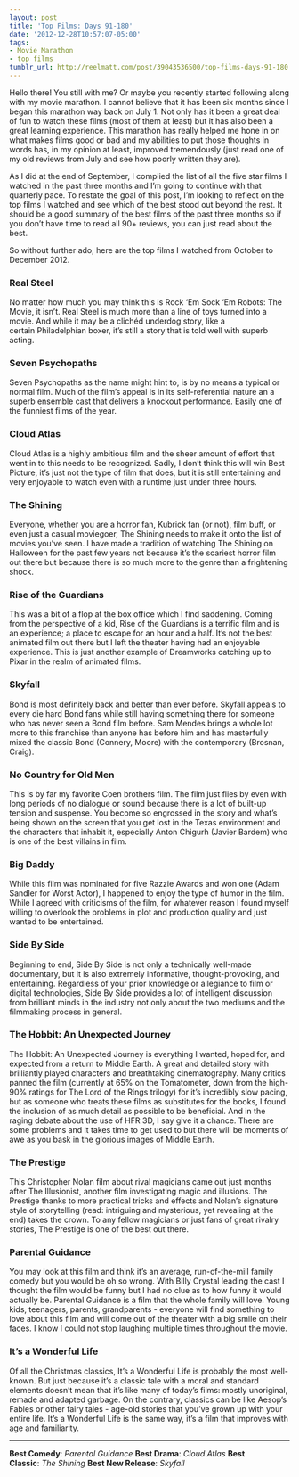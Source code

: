 ```yaml
---
layout: post
title: 'Top Films: Days 91-180'
date: '2012-12-28T10:57:07-05:00'
tags:
- Movie Marathon
- top films
tumblr_url: http://reelmatt.com/post/39043536500/top-films-days-91-180
---
```


Hello there! You still with me? Or maybe you recently started following along with my movie marathon. I cannot believe that it has been six months since I began this marathon way back on July 1. Not only has it been a great deal of fun to watch these films (most of them at least) but it has also been a great learning experience. This marathon has really helped me hone in on what makes films good or bad and my abilities to put those thoughts in words has, in my opinion at least, improved tremendously (just read one of my old reviews from July and see how poorly written they are).

As I did at the end of September, I complied the list of all the five star films I watched in the past three months and I’m going to continue with that quarterly pace. To restate the goal of this post, I’m looking to reflect on the top films I watched and see which of the best stood out beyond the rest. It should be a good summary of the best films of the past three months so if you don’t have time to read all 90+ reviews, you can just read about the best.

So without further ado, here are the top films I watched from October to December 2012.

### Real Steel
No matter how much you may think this is Rock ‘Em Sock ‘Em Robots: The Movie, it isn’t. Real Steel is much more than a line of toys turned into a movie. And while it may be a clichéd underdog story, like a certain Philadelphian boxer, it’s still a story that is told well with superb acting.

### Seven Psychopaths
Seven Psychopaths as the name might hint to, is by no means a typical or normal film. Much of the film’s appeal is in its self-referential nature an a superb ensemble cast that delivers a knockout performance. Easily one of the funniest films of the year.

### Cloud Atlas
Cloud Atlas is a highly ambitious film and the sheer amount of effort that went in to this needs to be recognized. Sadly, I don’t think this will win Best Picture, it’s just not the type of film that does, but it is still entertaining and very enjoyable to watch even with a runtime just under three hours.

### The Shining
Everyone, whether you are a horror fan, Kubrick fan (or not), film buff, or even just a casual moviegoer, The Shining needs to make it onto the list of movies you’ve seen. I have made a tradition of watching The Shining on Halloween for the past few years not because it’s the scariest horror film out there but because there is so much more to the genre than a frightening shock.

### Rise of the Guardians
This was a bit of a flop at the box office which I find saddening. Coming from the perspective of a kid, Rise of the Guardians is a terrific film and is an experience; a place to escape for an hour and a half. It’s not the best animated film out there but I left the theater having had an enjoyable experience. This is just another example of Dreamworks catching up to Pixar in the realm of animated films.

### Skyfall
Bond is most definitely back and better than ever before. Skyfall appeals to every die hard Bond fans while still having something there for someone who has never seen a Bond film before. Sam Mendes brings a whole lot more to this franchise than anyone has before him and has masterfully mixed the classic Bond (Connery, Moore) with the contemporary (Brosnan, Craig).

### No Country for Old Men
This is by far my favorite Coen brothers film. The film just flies by even with long periods of no dialogue or sound because there is a lot of built-up tension and suspense. You become so engrossed in the story and what’s being shown on the screen that you get lost in the Texas environment and the characters that inhabit it, especially Anton Chigurh (Javier Bardem) who is one of the best villains in film.

### Big Daddy
While this film was nominated for five Razzie Awards and won one (Adam Sandler for Worst Actor), I happened to enjoy the type of humor in the film. While I agreed with criticisms of the film, for whatever reason I found myself willing to overlook the problems in plot and production quality and just wanted to be entertained.

### Side By Side
Beginning to end, Side By Side is not only a technically well-made documentary, but it is also extremely informative, thought-provoking, and entertaining. Regardless of your prior knowledge or allegiance to film or digital technologies, Side By Side provides a lot of intelligent discussion from brilliant minds in the industry not only about the two mediums and the filmmaking process in general.

### The Hobbit: An Unexpected Journey
The Hobbit: An Unexpected Journey is everything I wanted, hoped for, and expected from a return to Middle Earth. A great and detailed story with brilliantly played characters and breathtaking cinematography. Many critics panned the film (currently at 65% on the Tomatometer, down from the high-90% ratings for The Lord of the Rings trilogy) for it’s incredibly slow pacing, but as someone who treats these films as substitutes for the books, I found the inclusion of as much detail as possible to be beneficial. And in the raging debate about the use of HFR 3D, I say give it a chance. There are some problems and it takes time to get used to but there will be moments of awe as you bask in the glorious images of Middle Earth.

### The Prestige
This Christopher Nolan film about rival magicians came out just months after The Illusionist, another film investigating magic and illusions. The Prestige thanks to more practical tricks and effects and Nolan’s signature style of storytelling (read: intriguing and mysterious, yet revealing at the end) takes the crown. To any fellow magicians or just fans of great rivalry stories, The Prestige is one of the best out there.

### Parental Guidance
You may look at this film and think it’s an average, run-of-the-mill family comedy but you would be oh so wrong. With Billy Crystal leading the cast I thought the film would be funny but I had no clue as to how funny it would actually be. Parental Guidance is a film that the whole family will love. Young kids, teenagers, parents, grandparents - everyone will find something to love about this film and will come out of the theater with a big smile on their faces. I know I could not stop laughing multiple times throughout the movie.

### It’s a Wonderful Life
Of all the Christmas classics, It’s a Wonderful Life is probably the most well-known. But just because it’s a classic tale with a moral and standard elements doesn’t mean that it’s like many of today’s films: mostly unoriginal, remade and adapted garbage. On the contrary, classics can be like Aesop’s Fables or other fairy tales - age-old stories that you’ve grown up with your entire life. It’s a Wonderful Life is the same way, it’s a film that improves with age and familiarity.

---

**Best Comedy**: *Parental Guidance*
**Best Drama**: *Cloud Atlas*
**Best Classic**: *The Shining*
**Best New Release**: *Skyfall*
